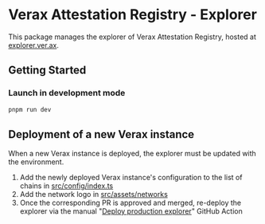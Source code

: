 # Verax Attestation Registry - Explorer

This package manages the explorer of Verax Attestation Registry, hosted at [explorer.ver.ax](https://explorer.ver.ax).

## Getting Started

### Launch in development mode

```bash
pnpm run dev
```

## Deployment of a new Verax instance

When a new Verax instance is deployed, the explorer must be updated with the environment.

1. Add the newly deployed Verax instance's configuration to the list of chains in
   [src/config/index.ts](src/config/index.tsx)
2. Add the network logo in [src/assets/networks](src/assets/networks)
3. Once the corresponding PR is approved and merged, re-deploy the explorer via the manual
   "[Deploy production explorer](https://github.com/Consensys/linea-attestation-registry/actions/workflows/explorer-deploy-prod.yml)"
   GitHub Action
